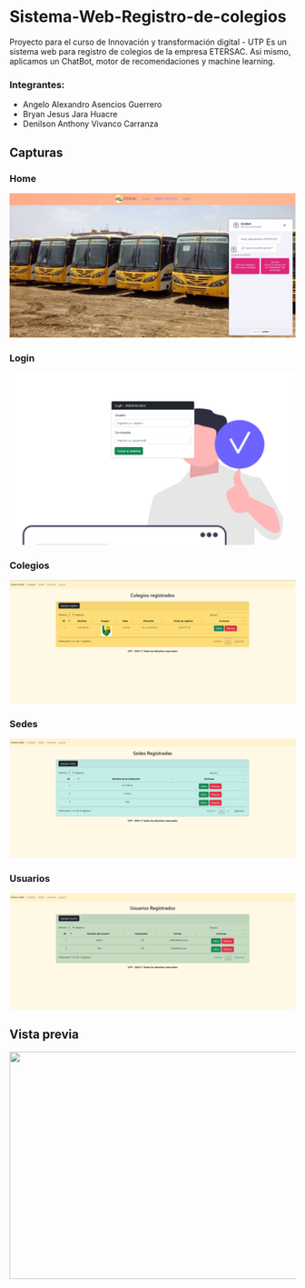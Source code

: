 # Sistema-Web-Registro-de-colegios
Proyecto para el curso de Innovación y transformación digital - UTP
Es un sistema web para registro de colegios de la empresa ETERSAC. Asi mismo, aplicamos un ChatBot, motor de recomendaciones y machine learning.

### Integrantes:
- Angelo Alexandro Asencios Guerrero
- Bryan Jesus Jara Huacre
- Denilson Anthony Vivanco Carranza

## Capturas
### Home
![Imagen del proyecto](./img/home.jpg)

### Login
![Imagen del proyecto](./img/Login.png)

### Colegios
![Imagen del proyecto](./img/Colegios.png)

### Sedes
![Imagen del proyecto](./img/Sedes.png)

### Usuarios
![Imagen del proyecto](./img/Usuarios.png)

## Vista previa
 <img src="https://media.giphy.com/media/v1.Y2lkPTc5MGI3NjExNDY3b2FrYzhqNG15d241OTkxN3hzcjNkNnY4cjd2ZWtuNzhoNWRpcyZlcD12MV9pbnRlcm5hbF9naWZfYnlfaWQmY3Q9Zw/8MeVfbTXQcJtkYlYrj/giphy.gif" width="600" height="400">
